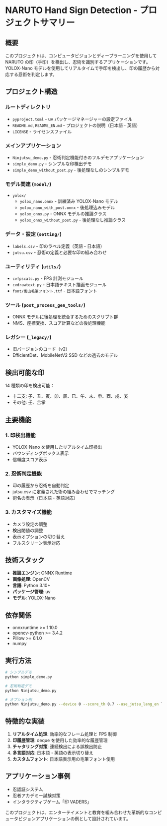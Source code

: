 # NARUTO Hand Sign Detection - プロジェクトサマリー

## 概要

このプロジェクトは、コンピュータビジョンとディープラーニングを使用して NARUTO の印（手印）を検出し、忍術を識別するアプリケーションです。YOLOX-Nano モデルを使用してリアルタイムで手印を検出し、印の履歴から対応する忍術を判定します。

## プロジェクト構造

### ルートディレクトリ

- `pyproject.toml` - uv パッケージマネージャーの設定ファイル
- `README.md`, `README_EN.md` - プロジェクトの説明（日本語・英語）
- `LICENSE` - ライセンスファイル

### メインアプリケーション

- `Ninjutsu_demo.py` - 忍術判定機能付きのフルデモアプリケーション
- `simple_demo.py` - シンプルな印検出デモ
- `simple_demo_without_post.py` - 後処理なしのシンプルデモ

### モデル関連 (`model/`)

- `yolox/`
  - `yolox_nano.onnx` - 訓練済み YOLOX-Nano モデル
  - `yolox_nano_with_post.onnx` - 後処理込みモデル
  - `yolox_onnx.py` - ONNX モデルの推論クラス
  - `yolox_onnx_without_post.py` - 後処理なし推論クラス

### データ・設定 (`setting/`)

- `labels.csv` - 印のラベル定義（英語・日本語）
- `jutsu.csv` - 忍術の定義と必要な印の組み合わせ

### ユーティリティ (`utils/`)

- `cvfpscalc.py` - FPS 計測モジュール
- `cvdrawtext.py` - 日本語テキスト描画モジュール
- `font/衡山毛筆フォント.ttf` - 日本語フォント

### ツール (`post_process_gen_tools/`)

- ONNX モデルに後処理を統合するためのスクリプト群
- NMS、座標変換、スコア計算などの後処理機能

### レガシー (`_legacy/`)

- 旧バージョンのコード（v2）
- EfficientDet、MobileNetV2 SSD などの過去のモデル

## 検出可能な印

14 種類の印を検出可能：

- 十二支: 子、丑、寅、卯、辰、巳、午、未、申、酉、戌、亥
- その他: 壬、合掌

## 主要機能

### 1. 印検出機能

- YOLOX-Nano を使用したリアルタイム印検出
- バウンディングボックス表示
- 信頼度スコア表示

### 2. 忍術判定機能

- 印の履歴から忍術を自動判定
- jutsu.csv に定義された術の組み合わせでマッチング
- 術名の表示（日本語・英語対応）

### 3. カスタマイズ機能

- カメラ設定の調整
- 検出閾値の調整
- 表示オプションの切り替え
- フルスクリーン表示対応

## 技術スタック

- **推論エンジン**: ONNX Runtime
- **画像処理**: OpenCV
- **言語**: Python 3.10+
- **パッケージ管理**: uv
- **モデル**: YOLOX-Nano

## 依存関係

- onnxruntime >= 1.10.0
- opencv-python >= 3.4.2
- Pillow >= 6.1.0
- numpy

## 実行方法

```bash
# シンプルデモ
python simple_demo.py

# 忍術判定デモ
python Ninjutsu_demo.py

# オプション例
python Ninjutsu_demo.py --device 0 --score_th 0.7 --use_jutsu_lang_en True
```

## 特徴的な実装

1. **リアルタイム処理**: 効率的なフレーム処理と FPS 制御
2. **印履歴管理**: deque を使用した効率的な履歴管理
3. **チャタリング対策**: 連続検出による誤検出防止
4. **多言語対応**: 日本語・英語の表示切り替え
5. **カスタムフォント**: 日本語表示用の毛筆フォント使用

## アプリケーション事例

- 忍認証システム
- 忍者アカデミー試験対策
- インタラクティブゲーム「印 VADERS」

このプロジェクトは、エンターテイメントと教育を組み合わせた革新的なコンピュータビジョンアプリケーションの例として設計されています。
